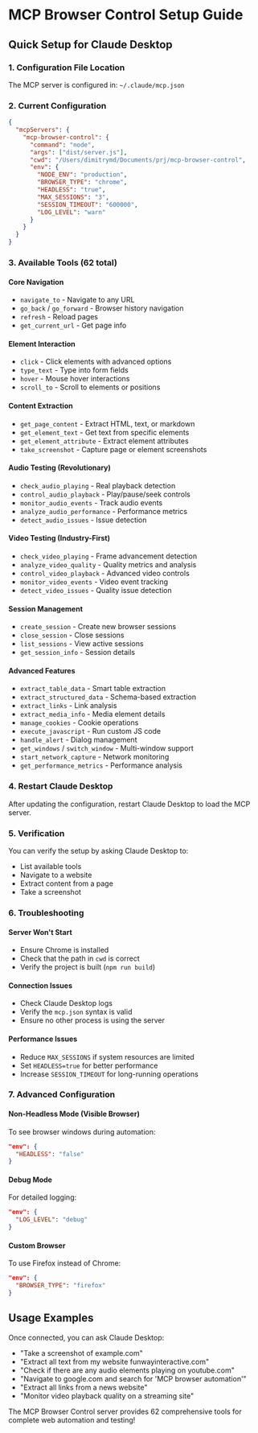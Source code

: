 # MCP Browser Control Setup Guide

## Quick Setup for Claude Desktop

### 1. Configuration File Location
The MCP server is configured in: `~/.claude/mcp.json`

### 2. Current Configuration
```json
{
  "mcpServers": {
    "mcp-browser-control": {
      "command": "node",
      "args": ["dist/server.js"],
      "cwd": "/Users/dimitrymd/Documents/prj/mcp-browser-control",
      "env": {
        "NODE_ENV": "production",
        "BROWSER_TYPE": "chrome",
        "HEADLESS": "true",
        "MAX_SESSIONS": "3",
        "SESSION_TIMEOUT": "600000",
        "LOG_LEVEL": "warn"
      }
    }
  }
}
```

### 3. Available Tools (62 total)

#### Core Navigation
- `navigate_to` - Navigate to any URL
- `go_back` / `go_forward` - Browser history navigation
- `refresh` - Reload pages
- `get_current_url` - Get page info

#### Element Interaction
- `click` - Click elements with advanced options
- `type_text` - Type into form fields
- `hover` - Mouse hover interactions
- `scroll_to` - Scroll to elements or positions

#### Content Extraction
- `get_page_content` - Extract HTML, text, or markdown
- `get_element_text` - Get text from specific elements
- `get_element_attribute` - Extract element attributes
- `take_screenshot` - Capture page or element screenshots

#### Audio Testing (Revolutionary)
- `check_audio_playing` - Real playback detection
- `control_audio_playback` - Play/pause/seek controls
- `monitor_audio_events` - Track audio events
- `analyze_audio_performance` - Performance metrics
- `detect_audio_issues` - Issue detection

#### Video Testing (Industry-First)
- `check_video_playing` - Frame advancement detection
- `analyze_video_quality` - Quality metrics and analysis
- `control_video_playback` - Advanced video controls
- `monitor_video_events` - Video event tracking
- `detect_video_issues` - Quality issue detection

#### Session Management
- `create_session` - Create new browser sessions
- `close_session` - Close sessions
- `list_sessions` - View active sessions
- `get_session_info` - Session details

#### Advanced Features
- `extract_table_data` - Smart table extraction
- `extract_structured_data` - Schema-based extraction
- `extract_links` - Link analysis
- `extract_media_info` - Media element details
- `manage_cookies` - Cookie operations
- `execute_javascript` - Run custom JS code
- `handle_alert` - Dialog management
- `get_windows` / `switch_window` - Multi-window support
- `start_network_capture` - Network monitoring
- `get_performance_metrics` - Performance analysis

### 4. Restart Claude Desktop
After updating the configuration, restart Claude Desktop to load the MCP server.

### 5. Verification
You can verify the setup by asking Claude Desktop to:
- List available tools
- Navigate to a website
- Extract content from a page
- Take a screenshot

### 6. Troubleshooting

#### Server Won't Start
- Ensure Chrome is installed
- Check that the path in `cwd` is correct
- Verify the project is built (`npm run build`)

#### Connection Issues
- Check Claude Desktop logs
- Verify the `mcp.json` syntax is valid
- Ensure no other process is using the server

#### Performance Issues
- Reduce `MAX_SESSIONS` if system resources are limited
- Set `HEADLESS=true` for better performance
- Increase `SESSION_TIMEOUT` for long-running operations

### 7. Advanced Configuration

#### Non-Headless Mode (Visible Browser)
To see browser windows during automation:
```json
"env": {
  "HEADLESS": "false"
}
```

#### Debug Mode
For detailed logging:
```json
"env": {
  "LOG_LEVEL": "debug"
}
```

#### Custom Browser
To use Firefox instead of Chrome:
```json
"env": {
  "BROWSER_TYPE": "firefox"
}
```

## Usage Examples

Once connected, you can ask Claude Desktop:

- "Take a screenshot of example.com"
- "Extract all text from my website funwayinteractive.com"
- "Check if there are any audio elements playing on youtube.com"
- "Navigate to google.com and search for 'MCP browser automation'"
- "Extract all links from a news website"
- "Monitor video playback quality on a streaming site"

The MCP Browser Control server provides 62 comprehensive tools for complete web automation and testing!